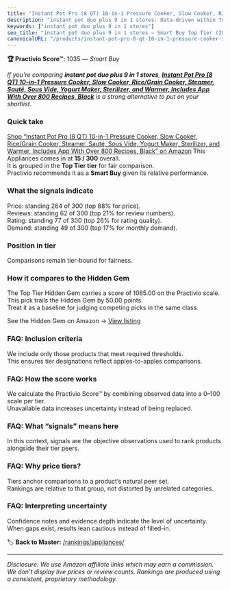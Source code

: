 ```yaml
---
title: "Instant Pot Pro (8 QT) 10-in-1 Pressure Cooker, Slow Cooker, Rice/Grain Cooker, Steamer, Sauté, Sous Vide, Yogurt Maker, Sterilizer, and Warmer, Includes App With Over 800 Recipes, Black"
description: "instant pot duo plus 9 in 1 stores: Data-driven within Top Tier ranking using the Practivio Score™. Positioned by quality, value, demand, findability, momentum."
keywords: ["instant pot duo plus 9 in 1 stores"]
seo_title: "instant pot duo plus 9 in 1 stores — Smart Buy Top Tier (2025)"
canonicalURL: "/products/instant-pot-pro-8-qt-10-in-1-pressure-cooker-slow-cooker-ricegrain-cooker-steamer-saute-sous-vide-yogurt-maker-sterilizer-and-warmer-includes-app-with-over-800-recipes-black-B08PPZWNCV/"
---
```


**🏆 Practivio Score™:** 1035 — _Smart Buy_


*If you're comparing **instant pot duo plus 9 in 1 stores**, **[Instant Pot Pro (8 QT) 10-in-1 Pressure Cooker, Slow Cooker, Rice/Grain Cooker, Steamer, Sauté, Sous Vide, Yogurt Maker, Sterilizer, and Warmer, Includes App With Over 800 Recipes, Black](https://www.amazon.com/dp/B08PPZWNCV?tag=practivio-20)** is a strong alternative to put on your shortlist.*
### Quick take
[Shop “Instant Pot Pro (8 QT) 10-in-1 Pressure Cooker, Slow Cooker, Rice/Grain Cooker, Steamer, Sauté, Sous Vide, Yogurt Maker, Sterilizer, and Warmer, Includes App With Over 800 Recipes, Black” on Amazon](https://www.amazon.com/dp/B08PPZWNCV?tag=practivio-20)
This Appliances comes in at **15 / 300** overall.  
It is grouped in the **Top Tier tier** for fair comparison.  
Practivio recommends it as a **Smart Buy** given its relative performance.

### What the signals indicate
Price: standing 264 of 300 (top 88% for price).  
Reviews: standing 62 of 300 (top 21% for review numbers).  
Rating: standing 77 of 300 (top 26% for rating quality).  
Demand: standing 49 of 300 (top 17% for monthly demand).

### Position in tier
Comparisons remain tier-bound for fairness.

### How it compares to the Hidden Gem
The Top Tier Hidden Gem carries a score of 1085.00 on the Practivio scale.  
This pick trails the Hidden Gem by 50.00 points.  
Treat it as a baseline for judging competing picks in the same class.  

See the Hidden Gem on Amazon → [View listing](https://www.amazon.com/dp/B00939I7EK?tag=practivio-20)

### FAQ: Inclusion criteria
We include only those products that meet required thresholds.  
This ensures tier designations reflect apples-to-apples comparisons.

### FAQ: How the score works
We calculate the Practivio Score™ by combining observed data into a 0–100 scale per tier.  
Unavailable data increases uncertainty instead of being replaced.

### FAQ: What “signals” means here
In this context, signals are the objective observations used to rank products alongside their tier peers.

### FAQ: Why price tiers?
Tiers anchor comparisons to a product’s natural peer set.  
Rankings are relative to that group, not distorted by unrelated categories.

### FAQ: Interpreting uncertainty
Confidence notes and evidence depth indicate the level of uncertainty.  
When gaps exist, results lean cautious instead of filled-in.


🏷️ **Back to Master:** [/rankings/appliances/](/rankings/appliances/)

---
_Disclosure: We use Amazon affiliate links which may earn a commission. We don’t display live prices or review counts. Rankings are produced using a consistent, proprietary methodology._
